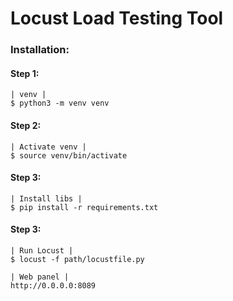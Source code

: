 # Locust Load Testing Tool

### Installation:

#### Step 1:
    | venv |
    $ python3 -m venv venv

#### Step 2:
    | Activate venv |
    $ source venv/bin/activate
    
#### Step 3:
    | Install libs |
    $ pip install -r requirements.txt


#### Step 3:
    | Run Locust |
    $ locust -f path/locustfile.py

    | Web panel |
    http://0.0.0.0:8089
